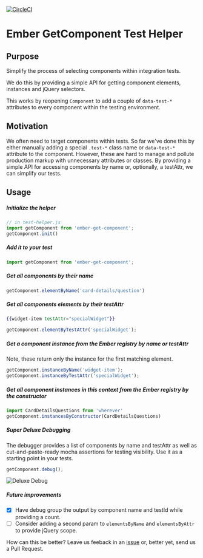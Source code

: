 [![CircleCI](https://circleci.com/gh/AltSchool/ember-get-component.svg?style=svg)](https://circleci.com/gh/AltSchool/ember-get-component)

# Ember GetComponent Test Helper

## Purpose
Simplify the process of selecting components within integration tests.

We do this by providing a simple API for getting component elements, instances and jQuery selectors. 

This works by reopening `Component` to add a couple of `data-test-*` attributes to every component within the testing environment.

## Motivation
We often need to target components within tests. So far we've done this by either manually adding a special `.test-*` class name or `data-test-*` attribute to the component. However, these are hard to manage and pollute production markup with unnecessary attributes or classes. By providing a simple API for accessing components by name or, optionally, a testAttr, we can simplify our tests.

## Usage 

##### Initialize the helper
```js
// in test-helper.js
import getComponent from 'ember-get-component';
getComponent.init()
```

##### Add it to your test
```js
import getComponent from 'ember-get-component';
```

##### Get all components by their name
```js
getComponent.elementByName('card-details/question')
```

##### Get all components elements by their testAttr
```hbs
{{widget-item testAttr="specialWidget"}}
```
```js
getComponent.elementByTestAttr('specialWidget');
```

##### Get a component instance from the Ember registry by name or testAttr
Note, these return only the instance for the first matching element.
```js
getComponent.instanceByName('widget-item');
getComponent.instanceByTestAttr('specialWidget');
```

##### Get all component instances in this context from the Ember registry by the constructor
```js
import CardDetailsQuestions from 'wherever'
getComponent.instancesByConstructor(CardDetailsQuestions)
```

##### Super Deluxe Debugging
The debugger provides a list of components by name and testAttr as well as cut-and-paste-ready mocha assertions for testing visibility. Use it as a starting point in your tests.
```js
getComponent.debug();
```
![Deluxe Debug](http://g.recordit.co/Gu2ghbHCuT.gif)

##### Future improvements
- [x] Have debug group the output by component name and testId while providing a count.
- [ ] Consider adding a second param to `elementsByName` and `elementsByAttr` to provide jQuery scope.

How can this be better? Leave us feeback in an [issue](https://github.com/AltSchool/get-component/issues/new) or, better yet, send us a Pull Request.
